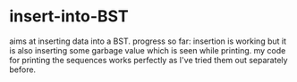# insert-into-BST
aims at inserting data into a BST.
progress so far:
insertion is working but it is also inserting some garbage value which is seen while printing.
my code for printing the sequences works perfectly as I've tried them out separately before.

